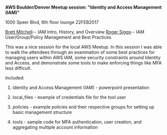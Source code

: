 **AWS Boulder/Denver Meetup session: "Identity and Access Management (IAM)"**


1000 Speer Blvd, 6th floor lounge 
22FEB2017

[Brett Mitchell](linkedin.com/in/brett-mitchell-64b0122)-- IAM Intro, History, and Overview
[Roger Siggs](https://www.linkedin.com/in/rogersiggs/)--  IAM User/Group/Policy Management and Best Practices

This was a nice session for the local AWS Meetup. In this session I was able to walk the attendees through an examination of some best practices for managing users within AWS IAM, some security constraints around Identity and Access, and demonstrate some tools to make enforcing things like MFA less difficult. 

Included:

 1. Identity and Access Management (IAM) - powerpoint presentation
 
 2. local_files - example of credentials file for the tool user
 
 3. policies - example policies and their respective groups for setting up basic management structure

 4. tools - sample code for MFA authentication, user creation, and aggregating multiple account information
